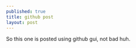 ```yaml
---
published: true
title: github post
layout: post
---
```

So this one is posted using github gui, not bad huh.
